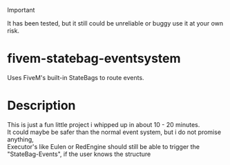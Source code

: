 > [!IMPORTANT]  
> It has been tested, but it still could be unreliable or buggy use it at your own risk.

# fivem-statebag-eventsystem

Uses FiveM's built-in StateBags to route events.

# Description

This is just a fun little project i whipped up in about 10 - 20 minutes.\
It could maybe be safer than the normal event system, but i do not promise anything,\
Executor's like Eulen or RedEngine should still be able to trigger the "StateBag-Events", if the user knows the structure
